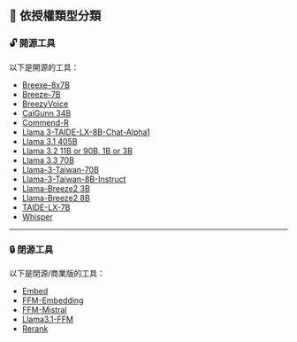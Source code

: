 ## 📜 依授權類型分類

<h3 id="opensource">🔓 開源工具</h3>

以下是開源的工具：

- [Breexe-8x7B](../../tools/model.md#breexe-8x7b)
- [Breeze-7B](../../tools/model.md#breeze-7b)
- [BreezyVoice](../../tools/model.md#breezyvoice)
- [CaiGunn 34B](../../tools/model.md#caigunn-34b)
- [Commend-R](../../tools/model.md#commend-r)
- [Llama 3-TAIDE-LX-8B-Chat-Alpha1](../../tools/model.md#llama-3-taide-lx-8b-chat-alpha1)
- [Llama 3.1 405B](../../tools/model.md#llama-3-1-405b)
- [Llama 3.2 11B or 90B, 1B or 3B](../../tools/model.md#llama-3-2-11b-or-90b-1b-or-3b)
- [Llama 3.3 70B](../../tools/model.md#llama-3-3-70b)
- [Llama-3-Taiwan-70B](../../tools/model.md#llama-3-taiwan-70b)
- [Llama-3-Taiwan-8B-Instruct](../../tools/model.md#llama-3-taiwan-8b-instruct)
- [Llama-Breeze2 3B](../../tools/model.md#llama-breeze2-3b)
- [Llama-Breeze2 8B](../../tools/model.md#llama-breeze2-8b)
- [TAIDE-LX-7B](../../tools/model.md#taide-lx-7b)
- [Whisper](../../tools/model.md#whisper)

---

<h3 id="closedsource">🔒 閉源工具</h3>

以下是閉源/商業版的工具：

- [Embed](../../tools/model.md#embed)
- [FFM-Embedding](../../tools/model.md#ffm-embedding)
- [FFM-Mistral](../../tools/model.md#ffm-mistral)
- [Llama3.1-FFM](../../tools/model.md#llama3-1-ffm)
- [Rerank](../../tools/model.md#rerank)
